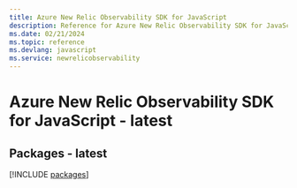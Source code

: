 ```yaml
---
title: Azure New Relic Observability SDK for JavaScript
description: Reference for Azure New Relic Observability SDK for JavaScript
ms.date: 02/21/2024
ms.topic: reference
ms.devlang: javascript
ms.service: newrelicobservability
---
```

# Azure New Relic Observability SDK for JavaScript - latest
## Packages - latest
[!INCLUDE [packages](new-relic-observability-index.md)]